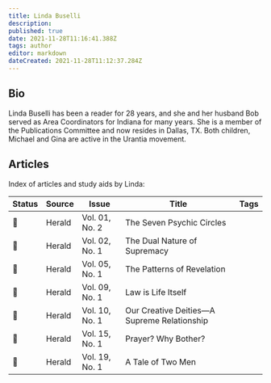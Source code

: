 ```yaml
---
title: Linda Buselli
description:
published: true
date: 2021-11-28T11:16:41.388Z
tags: author
editor: markdown
dateCreated: 2021-11-28T11:12:37.284Z
---
```


## Bio

Linda Buselli has been a reader for 28 years, and she and her husband Bob served as Area Coordinators for Indiana for many years. She is a member of the Publications Committee and now resides in Dallas, TX. Both children, Michael and Gina are active in the Urantia movement.

## Articles

Index of articles and study aids by Linda:

| Status                | Source  | Issue          | Title                                             | Tags              |
| --------------------- | ------- | -------------- | ------------------------------------------------- | ----------------- |
| :white_square_button: | Herald  | Vol. 01, No. 2 | The Seven Psychic Circles                         |                   |
| :white_square_button: | Herald  | Vol. 02, No. 1 | The Dual Nature of Supremacy                      |                   |
| :white_square_button: | Herald  | Vol. 05, No. 1 | The Patterns of Revelation                        |                   |
| :white_square_button: | Herald  | Vol. 09, No. 1 | Law is Life Itself                                |                   |
| :white_square_button: | Herald  | Vol. 10, No. 1 | Our Creative Deities—A Supreme Relationship       |                   |
| :white_square_button: | Herald  | Vol. 15, No. 1 | Prayer? Why Bother?                               |                   |
| :white_square_button: | Herald  | Vol. 19, No. 1 | A Tale of Two Men                                 |                   |